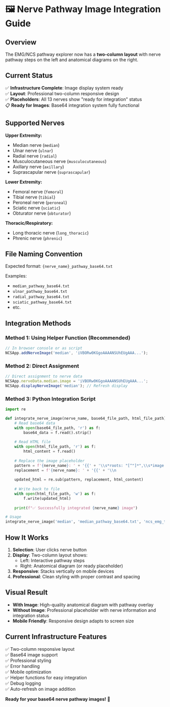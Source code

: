 # 🖼️ Nerve Pathway Image Integration Guide

## Overview
The EMG/NCS pathway explorer now has a **two-column layout** with nerve pathway steps on the left and anatomical diagrams on the right.

## Current Status
✅ **Infrastructure Complete**: Image display system ready  
✅ **Layout**: Professional two-column responsive design  
✅ **Placeholders**: All 13 nerves show "ready for integration" status  
📋 **Ready for Images**: Base64 integration system fully functional  

## Supported Nerves
**Upper Extremity:**
- Median nerve (`median`)
- Ulnar nerve (`ulnar`) 
- Radial nerve (`radial`)
- Musculocutaneous nerve (`musculocutaneous`)
- Axillary nerve (`axillary`)
- Suprascapular nerve (`suprascapular`)

**Lower Extremity:**
- Femoral nerve (`femoral`)
- Tibial nerve (`tibial`)
- Peroneal nerve (`peroneal`)
- Sciatic nerve (`sciatic`)
- Obturator nerve (`obturator`)

**Thoracic/Respiratory:**
- Long thoracic nerve (`long_thoracic`)
- Phrenic nerve (`phrenic`)

## File Naming Convention
Expected format: `{nerve_name}_pathway_base64.txt`

Examples:
- `median_pathway_base64.txt`
- `ulnar_pathway_base64.txt`
- `radial_pathway_base64.txt`
- `sciatic_pathway_base64.txt`
- etc.

## Integration Methods

### Method 1: Using Helper Function (Recommended)
```javascript
// In browser console or as script
NCSApp.addNerveImage('median', 'iVBORw0KGgoAAAANSUhEUgAAA...');
```

### Method 2: Direct Assignment
```javascript
// Direct assignment to nerve data
NCSApp.nerveData.median.image = 'iVBORw0KGgoAAAANSUhEUgAAA...';
NCSApp.displayNerveImage('median'); // Refresh display
```

### Method 3: Python Integration Script
```python
import re

def integrate_nerve_image(nerve_name, base64_file_path, html_file_path):
    # Read base64 data
    with open(base64_file_path, 'r') as f:
        base64_data = f.read().strip()
    
    # Read HTML file
    with open(html_file_path, 'r') as f:
        html_content = f.read()
    
    # Replace the image placeholder
    pattern = f'{nerve_name}: ' + '{{' + '\\s*roots: "[^"]*",\\s*image: null,'
    replacement = f'{nerve_name}: ' + '{{' + '\\n                        roots: "{get_nerve_roots(nerve_name)}",\\n                        image: "{base64_data}",'
    
    updated_html = re.sub(pattern, replacement, html_content)
    
    # Write back to file
    with open(html_file_path, 'w') as f:
        f.write(updated_html)
    
    print(f"✅ Successfully integrated {nerve_name} image")

# Usage
integrate_nerve_image('median', 'median_pathway_base64.txt', 'ncs_emg_tool_v2.html')
```

## How It Works
1. **Selection**: User clicks nerve button
2. **Display**: Two-column layout shows:
   - Left: Interactive pathway steps
   - Right: Anatomical diagram (or ready placeholder)
3. **Responsive**: Stacks vertically on mobile devices
4. **Professional**: Clean styling with proper contrast and spacing

## Visual Result
- **With Image**: High-quality anatomical diagram with pathway overlay
- **Without Image**: Professional placeholder with nerve information and integration status
- **Mobile Friendly**: Responsive design adapts to screen size

## Current Infrastructure Features
✅ Two-column responsive layout  
✅ Base64 image support  
✅ Professional styling  
✅ Error handling  
✅ Mobile optimization  
✅ Helper functions for easy integration  
✅ Debug logging  
✅ Auto-refresh on image addition  

**Ready for your base64 nerve pathway images!** 🚀